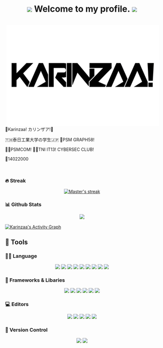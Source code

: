 <h1 align="center">
  <img src="https://media.giphy.com/media/hvRJCLFzcasrR4ia7z/giphy.gif" width="30">
   Welcome to my profile.
  <img src="https://media.giphy.com/media/hvRJCLFzcasrR4ia7z/giphy.gif" width="30">
</h1>

<br>
<img align="right" src="https://github.com/karinzaa/karinzaa/blob/main/KARINZAALCGitHub.png"  width="500"></img>
<p align="center">
<p>💮Karinzaa! カリンザア!💮</p> 
<p>🇹🇭泰日工業大学の学生🇯🇵 🎊PSM GRAPH58! </p> 
<p>👩‍💻PSMCOM! 👩‍💻TNI IT13! CYBERSEC CLUB! </p> 
<p>🎏14022000</p> 
</p>
</br>	
	
	
	
	
### 🔥 Streak
<p align="center">
  <a href="https://github.com/DenverCoder1/github-readme-streak-stats">
    <img alt="Master's streak" src="https://github-readme-streak-stats.herokuapp.com/?user=karinzaa&theme=monokai-metallian&hide_border=true"/>
  </a>
</p>

### 📊 Github Stats
<p align="center">
<img src="https://github-readme-stats.vercel.app/api/top-langs/?username=karinzaa&layout=compact&langs_count=10&bg_color=1F222E&text_color=F8D866&hide_border=true">
</p>
<a href="https://github.com/ashutosh00710/github-readme-activity-graph"><img alt="Karinzaa's Activity Graph" src="https://activity-graph.herokuapp.com/graph?username=karinzaa&bg_color=1F222E&color=F8D866&line=F85D7F&point=FFFFFF&hide_border=true" /></a>

## :wrench: Tools

### 👨‍💻 Language
<p align="center">
<img src="https://img.shields.io/badge/java-%23ED8B00.svg?style=for-the-badge&logo=java&logoColor=white">
<img src="https://img.shields.io/badge/javascript-%23323330.svg?style=for-the-badge&logo=javascript&logoColor=%23F7DF1E">
<img src="https://img.shields.io/badge/python-%2314354C.svg?style=for-the-badge&logo=python&logoColor=white)">
<img src="https://img.shields.io/badge/c%23-%23239120.svg?style=for-the-badge&logo=c-sharp&logoColor=white">
<img src="https://img.shields.io/badge/c-%2300599C.svg?style=for-the-badge&logo=c&logoColor=white">
<img src="https://img.shields.io/badge/c++-%2300599C.svg?style=for-the-badge&logo=c%2B%2B&logoColor=white">
<img src="https://img.shields.io/badge/shell_script-%23121011.svg?style=for-the-badge&logo=gnu-bash&logoColor=white">
<img src="https://img.shields.io/badge/markdown-%23000000.svg?style=for-the-badge&logo=markdown&logoColor=white">
<img src="https://img.shields.io/badge/latex-%23008080.svg?style=for-the-badge&logo=latex&logoColor=white">
</p>

### 🔌 Frameworks & Libaries
<p align="center">
  <img src="https://img.shields.io/badge/bootstrap-%23563D7C.svg?style=for-the-badge&logo=bootstrap&logoColor=white">
  <img src="https://img.shields.io/badge/node.js-6DA55F?style=for-the-badge&logo=node.js&logoColor=white">
  <img src="https://img.shields.io/badge/jquery-%230769AD.svg?style=for-the-badge&logo=jquery&logoColor=white">
  <img src="https://img.shields.io/badge/.NET-5C2D91?style=for-the-badge&logo=.net&logoColor=white">
  <img src="https://img.shields.io/badge/docker-%230db7ed.svg?style=for-the-badge&logo=docker&logoColor=white">
  <img src="https://img.shields.io/badge/NPM-%23000000.svg?style=for-the-badge&logo=npm&logoColor=white">
</p>

### 💻 Editors
<p align="center">
	<img src="https://img.shields.io/badge/VisualStudioCode-0078d7.svg?style=for-the-badge&logo=visual-studio-code&logoColor=white">
        <img src="https://img.shields.io/badge/Visual%20Studio-5C2D91.svg?style=for-the-badge&logo=visual-studio&logoColor=white">
	<img src="https://img.shields.io/badge/IntelliJIDEA-000000.svg?style=for-the-badge&logo=intellij-idea&logoColor=white">
        <img src="https://img.shields.io/badge/Eclipse-FE7A16.svg?style=for-the-badge&logo=Eclipse&logoColor=white">
	<img src="https://img.shields.io/badge/VIM-%2311AB00.svg?style=for-the-badge&logo=vim&logoColor=white">
</p>
	
### 📝 Version Control
<p align="center">
	<img src="https://img.shields.io/badge/github-%23121011.svg?style=for-the-badge&logo=github&logoColor=white">
        <img src="https://img.shields.io/badge/git-%23F05033.svg?style=for-the-badge&logo=git&logoColor=white">
</p>
